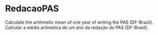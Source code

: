 # RedacaoPAS
Calculate the arithmetic mean of one year of writing the PAS (DF-Brazil). Calcular a média aritmetica de um ano da redação do PAS (DF-Brasil).
